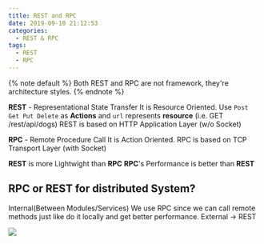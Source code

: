 ```yaml
---
title: REST and RPC
date: 2019-09-10 21:12:53
categories:
  - REST & RPC
tags:
  - REST
  - RPC
---
```


{% note default %}
Both REST and RPC are not framework, they're architecture styles.
{% endnote %}

 <!-- more -->

**REST** - Representational State Transfer
It is Resource Oriented.
Use `Post Get Put Delete` as **Actions** and `url` represents **resource** (i.e. GET /rest/api/dogs)
REST is based on HTTP Application Layer (w/o Socket)

**RPC** - Remote Procedure Call
It is Action Oriented.
RPC is based on TCP Transport Layer (with Socket)

**REST** is more Lightwight than **RPC**
**RPC**'s Performance is better than **REST**

## RPC or REST for distributed System?

Internal(Between Modules/Services)
We use RPC since we can call remote methods just like do it locally and get better performance.
External -> REST

![](/images/RPC_Arch.png)

